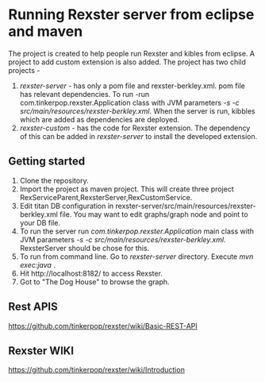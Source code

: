 # Running Rexster server from eclipse and maven
The project is created to help people run Rexster and kibles from eclipse. A project to add custom extension is also added.
The project has two child projects - 

1. _rexster-server_ - has only a pom file and rexster-berkley.xml. pom file has relevant dependencies. To run -run com.tinkerpop.rexster.Application class with JVM parameters  *-s -c src/main/resources/rexster-berkley.xml*. When the server is run, kibbles which are added as dependencies are deployed. 
2. _rexster-custom_ - has the code for Rexster extension. The dependency of this can be added in _rexster-server_ to install the developed extension. 

## Getting started
1. Clone the repository. 
2. Import the project as maven project. This will create three project RexServiceParent,RexsterServer,RexCustomService. 
3. Edit titan DB configuration in rexster-server/src/main/resources/rexster-berkley.xml file. You may want to edit graphs/graph node and point to your DB file.
4. To run the server run *com.tinkerpop.rexster.Application* main class with JVM parameters  *-s -c src/main/resources/rexster-berkley.xml*. RexsterServer should be chose for this. 
5. To run from command line. Go to *rexster-server* directory. Execute *mvn exec:java* . 
6. Hit http://localhost:8182/ to access Rexster. 
7. Got to "The Dog House" to browse the graph.

## Rest APIS
https://github.com/tinkerpop/rexster/wiki/Basic-REST-API

## Rexster WIKI
https://github.com/tinkerpop/rexster/wiki/Introduction




